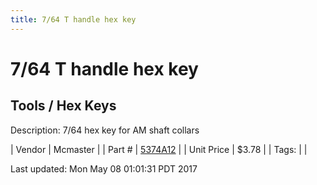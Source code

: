 ```yaml
---
title: 7/64 T handle hex key
---
```


# 7/64 T handle hex key
## Tools / Hex Keys
Description: 	7/64 hex key for AM shaft collars 

| Vendor | Mcmaster | 
| Part # | [5374A12](https://www.mcmaster.com/#5374A12) | 
| Unit Price | $3.78 | 
| Tags: |  | 

Last updated: Mon May 08 01:01:31 PDT 2017